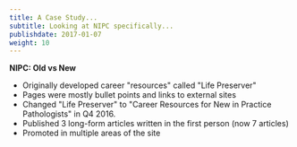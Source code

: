 ```yaml
---
title: A Case Study...
subtitle: Looking at NIPC specifically...
publishdate: 2017-01-07
weight: 10
---
```


<span class="fragment"><strong>NIPC: Old vs New</strong></span>

* Originally developed career "resources" called "Life Preserver"
* Pages were mostly bullet points and links to external sites
* Changed "Life Preserver" to "Career Resources for New in Practice Pathologists" in Q4 2016.
* Published 3 long-form articles written in the first person (now 7 articles)
* Promoted in multiple areas of the site
